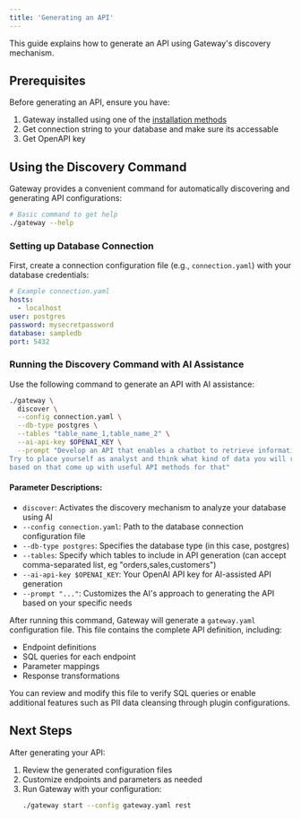 ```yaml
---
title: 'Generating an API'
---
```


This guide explains how to generate an API using Gateway's discovery mechanism.

## Prerequisites

Before generating an API, ensure you have:

1. Gateway installed using one of the [installation methods](/docs/content/getting-started/installation)
2. Get connection string to your database and make sure its accessable
3. Get OpenAPI key

## Using the Discovery Command

Gateway provides a convenient command for automatically discovering and generating API configurations:

```bash
# Basic command to get help
./gateway --help
```

### Setting up Database Connection

First, create a connection configuration file (e.g., `connection.yaml`) with your database credentials:

```yaml
# Example connection.yaml
hosts:
  - localhost
user: postgres
password: mysecretpassword
database: sampledb
port: 5432
```

### Running the Discovery Command with AI Assistance

Use the following command to generate an API with AI assistance:

```bash
./gateway \
  discover \
  --config connection.yaml \
  --db-type postgres \
  --tables "table_name_1,table_name_2" \
  --ai-api-key $OPENAI_KEY \
  --prompt "Develop an API that enables a chatbot to retrieve information about data. \
Try to place yourself as analyst and think what kind of data you will require, \
based on that come up with useful API methods for that"
```

#### Parameter Descriptions:

- `discover`: Activates the discovery mechanism to analyze your database using AI
- `--config connection.yaml`: Path to the database connection configuration file
- `--db-type postgres`: Specifies the database type (in this case, postgres)
- `--tables`: Specify which tables to include in API generation (can accept comma-separated list, eg "orders,sales,customers")
- `--ai-api-key $OPENAI_KEY`: Your OpenAI API key for AI-assisted API generation
- `--prompt "..."`: Customizes the AI's approach to generating the API based on your specific needs

After running this command, Gateway will generate a `gateway.yaml` configuration file. This file contains the complete API definition, including:

- Endpoint definitions
- SQL queries for each endpoint
- Parameter mappings
- Response transformations

You can review and modify this file to verify SQL queries or enable additional features such as PII data cleansing through plugin configurations.

## Next Steps

After generating your API:

1. Review the generated configuration files
2. Customize endpoints and parameters as needed
3. Run Gateway with your configuration:
   ```bash
   ./gateway start --config gateway.yaml rest
   ```
